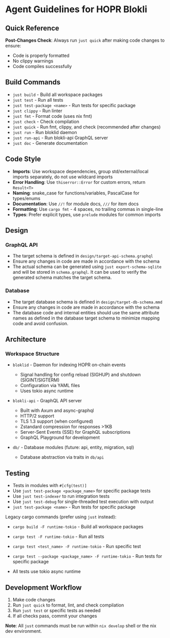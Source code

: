 # Agent Guidelines for HOPR Blokli

## Quick Reference

**Post-Changes Check**: Always run `just quick` after making code changes to ensure:

- Code is properly formatted
- No clippy warnings
- Code compiles successfully

## Build Commands

- `just build` - Build all workspace packages
- `just test` - Run all tests
- `just test-package <name>` - Run tests for specific package
- `just clippy` - Run linter
- `just fmt` - Format code (uses nix fmt)
- `just check` - Check compilation
- `just quick` - Run fmt, clippy, and check (recommended after changes)
- `just run` - Run bloklid daemon
- `just run-api` - Run blokli-api GraphQL server
- `just doc` - Generate documentation

## Code Style

- **Imports**: Use workspace dependencies, group std/external/local imports separately, do not use wildcard imports
- **Error Handling**: Use `thiserror::Error` for custom errors, return `Result<T>`
- **Naming**: snake_case for functions/variables, PascalCase for types/enums
- **Documentation**: Use `//!` for module docs, `///` for item docs
- **Formatting**: Use `cargo fmt` - 4 spaces, no trailing commas in single-line
- **Types**: Prefer explicit types, use `prelude` modules for common imports

## Design

### GraphQL API

- The target schema is defined in `design/target-api-schema.graphql`
- Ensure any changes in code are made in accordance with the schema
- The actual schema can be generated using `just export-schema-sqlite` and will be stored in `schema.graphql`. It can be used to verify the generated schema matches the target schema.

### Database

- The target database schema is defined in `design/target-db-schema.mmd`
- Ensure any changes in code are made in accordance with the schema
- The database code and internal entities should use the same attribute names as
  defined in the database target schema to minimize mapping code and avoid
  confusion.

## Architecture

### Workspace Structure

- `bloklid` - Daemon for indexing HOPR on-chain events

  - Signal handling for config reload (SIGHUP) and shutdown (SIGINT/SIGTERM)
  - Configuration via YAML files
  - Uses tokio async runtime

- `blokli-api` - GraphQL API server

  - Built with Axum and async-graphql
  - HTTP/2 support
  - TLS 1.3 support (when configured)
  - Zstandard compression for responses >1KB
  - Server-Sent Events (SSE) for GraphQL subscriptions
  - GraphQL Playground for development

- `db/` - Database modules (future: api, entity, migration, sql)
  - Database abstraction via traits in `db/api`

## Testing

- Tests in modules with `#[cfg(test)]`
- Use `just test-package <package_name>` for specific package tests
- Use `just test-indexer` to run integration tests
- Use `just test-debug` for single-threaded test execution with output
- `just test-package <name>` - Run tests for specific package

Legacy cargo commands (prefer using `just` instead):

- `cargo build -F runtime-tokio` - Build all workspace packages
- `cargo test -F runtime-tokio` - Run all tests
- `cargo test <test_name> -F runtime-tokio` - Run specific test
- `cargo test --package <package_name> -F runtime-tokio` - Run tests for specific package

- All tests use tokio async runtime

## Development Workflow

1. Make code changes
2. Run `just quick` to format, lint, and check compilation
3. Run `just test` or specific tests as needed
4. If all checks pass, commit your changes

**Note**: All `just` commands must be run within `nix develop` shell or the nix dev environment.
